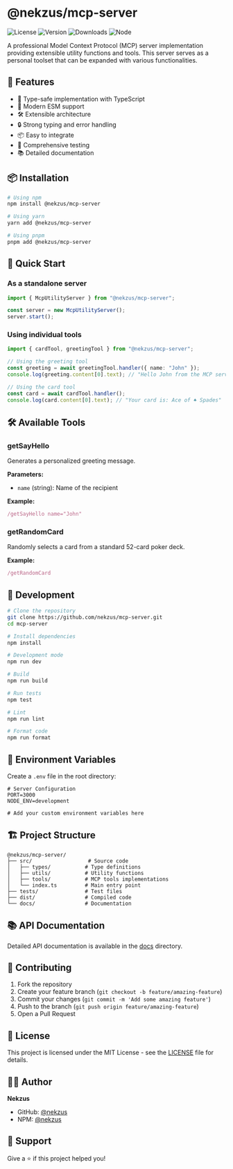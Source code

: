 # @nekzus/mcp-server

![License](https://img.shields.io/npm/l/@nekzus/mcp-server)
![Version](https://img.shields.io/npm/v/@nekzus/mcp-server)
![Downloads](https://img.shields.io/npm/dt/@nekzus/mcp-server)
![Node](https://img.shields.io/node/v/@nekzus/mcp-server)

A professional Model Context Protocol (MCP) server implementation providing
extensible utility functions and tools. This server serves as a personal toolset
that can be expanded with various functionalities.

## 🌟 Features

- 🎯 Type-safe implementation with TypeScript
- 🚀 Modern ESM support
- 🛠️ Extensible architecture
- 🔒 Strong typing and error handling
- 📦 Easy to integrate
- 🧪 Comprehensive testing
- 📚 Detailed documentation

## 📦 Installation

```bash
# Using npm
npm install @nekzus/mcp-server

# Using yarn
yarn add @nekzus/mcp-server

# Using pnpm
pnpm add @nekzus/mcp-server
```

## 🚀 Quick Start

### As a standalone server

```typescript
import { McpUtilityServer } from "@nekzus/mcp-server";

const server = new McpUtilityServer();
server.start();
```

### Using individual tools

```typescript
import { cardTool, greetingTool } from "@nekzus/mcp-server";

// Using the greeting tool
const greeting = await greetingTool.handler({ name: "John" });
console.log(greeting.content[0].text); // "Hello John from the MCP server!"

// Using the card tool
const card = await cardTool.handler();
console.log(card.content[0].text); // "Your card is: Ace of ♠️ Spades"
```

## 🛠️ Available Tools

### getSayHello

Generates a personalized greeting message.

**Parameters:**

- `name` (string): Name of the recipient

**Example:**

```typescript
/getSayHello name="John"
```

### getRandomCard

Randomly selects a card from a standard 52-card poker deck.

**Example:**

```typescript
/getRandomCard
```

## 🔧 Development

```bash
# Clone the repository
git clone https://github.com/nekzus/mcp-server.git
cd mcp-server

# Install dependencies
npm install

# Development mode
npm run dev

# Build
npm run build

# Run tests
npm test

# Lint
npm run lint

# Format code
npm run format
```

## 📝 Environment Variables

Create a `.env` file in the root directory:

```env
# Server Configuration
PORT=3000
NODE_ENV=development

# Add your custom environment variables here
```

## 🏗️ Project Structure

```
@nekzus/mcp-server/
├── src/                  # Source code
│   ├── types/           # Type definitions
│   ├── utils/           # Utility functions
│   ├── tools/           # MCP tools implementations
│   └── index.ts         # Main entry point
├── tests/               # Test files
├── dist/                # Compiled code
└── docs/                # Documentation
```

## 📚 API Documentation

Detailed API documentation is available in the [docs](./docs) directory.

## 🤝 Contributing

1. Fork the repository
2. Create your feature branch (`git checkout -b feature/amazing-feature`)
3. Commit your changes (`git commit -m 'Add some amazing feature'`)
4. Push to the branch (`git push origin feature/amazing-feature`)
5. Open a Pull Request

## 📜 License

This project is licensed under the MIT License - see the [LICENSE](LICENSE) file
for details.

## 🙋‍♂️ Author

**Nekzus**

- GitHub: [@nekzus](https://github.com/nekzus)
- NPM: [@nekzus](https://www.npmjs.com/~nekzus)

## 🌟 Support

Give a ⭐️ if this project helped you!
